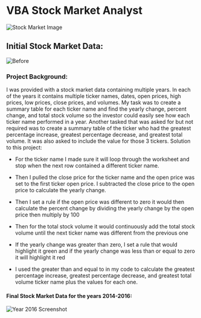 # VBA Stock Market Analyst

![Stock Market Image](https://user-images.githubusercontent.com/60836219/93964168-d3edbb80-fd13-11ea-8a4f-6cf5e41bbf2d.jpg)

## Initial Stock Market Data:

![Before](https://user-images.githubusercontent.com/60836219/93963142-414c1d00-fd11-11ea-847a-f0f196387ea8.PNG)

### Project Background:

I was provided with a stock market data containing multiple years. In each of the years it contains multiple ticker names, dates, open prices, high prices, low prices, close prices, and volumes. My task was to create a summary table for each ticker name and find the yearly change, percent change, and total stock volume so the investor could easily see how each ticker name performed in a year. Another tasked that was asked for but not required was to create a summary table of the ticker who had the greatest percentage increase, greatest percentage decrease, and greatest total volume. It was also asked to include the value for those 3 tickers.
Solution to this project:

*	For the ticker name I made sure it will loop through the worksheet and stop when the next row contained a different ticker name.

*	Then I pulled the close price for the ticker name and the open price was set to the first ticker open price. I subtracted the close price to the open price to calculate the yearly change. 

*	Then I set a rule if the open price was different to zero it would then calculate the percent change by dividing the yearly change by the open price then multiply by 100

*	Then for the total stock volume it would continuously add the total stock volume until the next ticker name was different from the previous one

*	If the yearly change was greater than zero, I set a rule that would highlight it green and if the yearly change was less than or equal to zero it will highlight it red

*	I used the greater than and equal to in my code to calculate the greatest percentage increase, greatest percentage decrease, and greatest total volume ticker name plus the values for each one.

#### Final Stock Market Data for the years 2014-2016:
 
![Year 2016 Screenshot](https://user-images.githubusercontent.com/60836219/93963265-8b350300-fd11-11ea-9a2f-646bcdd9b0d0.PNG)
